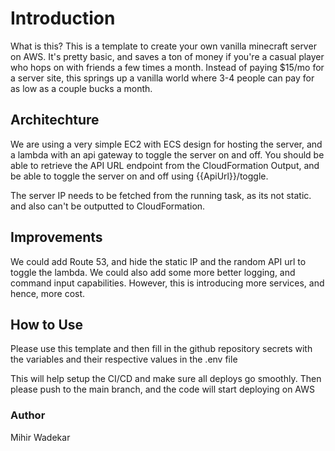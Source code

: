# Introduction
What is this? This is a template to create your own vanilla minecraft server on AWS. It's pretty basic, and saves a ton of money if you're a casual player who hops on with friends a few times a month. Instead of paying $15/mo for a server site, this springs up a vanilla world where 3-4 people can pay for as low as a couple bucks a month.

## Architechture
We are using a very simple EC2 with ECS design for hosting the server, and a lambda with an api gateway to toggle the server on and off. You should be able to retrieve the API URL endpoint from the CloudFormation Output, and be able to toggle the server on and off using {{ApiUrl}}/toggle.

The server IP needs to be fetched from the running task, as its not static. and also can't be outputted to CloudFormation.

## Improvements
We could add Route 53, and hide the static IP and the random API url to toggle the lambda. We could also add some more better logging, and command input capabilities. However, this is introducing more services, and hence, more cost.

## How to Use
Please use this template and then fill in the github repository secrets with the variables and their respective values in the .env file

This will help setup the CI/CD and make sure all deploys go smoothly. Then please push to the main branch, and the code will start deploying on AWS


### Author
Mihir Wadekar